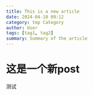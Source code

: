 ```yaml
---
title: This is a new article
date: 2024-04-10 09:12
category: tmp Category
author: User
tags: [tag1, tag2]
summary: Summary of the article
---
```

# 这是一个新post
测试